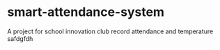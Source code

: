# smart-attendance-system
A project for school innovation club 
record attendance and temperature 
safdgfdh
